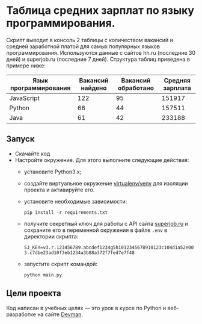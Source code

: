 # Таблица средних зарплат по языку программирования.
Скрипт выводит в консоль 2 таблицы с количеством вакансий и средней заработной платой для самых популярных языков программирования.
Используются данные с сайтов hh.ru (последние 30 дней) и superjob.ru (последние 7 дней). Структура таблиц приведена в примере ниже:

| Язык программирования | Вакансий найдено | Вакансий обработано | Средняя зарплата |
|-----------------------|------------------|---------------------|------------------|
| JavaScript            | 122              | 95                  | 151917           |
| Python                | 66               | 44                  | 157511           |
| Java                  | 61               | 42                  | 233188           |

## Запуск

- Скачайте код
- Настройте окружение. Для этого выполните следующие действия:
  - установите Python3.x;
  - создайте виртуальное окружение [virtualenv/venv](https://docs.python.org/3/library/venv.html) для изоляции проекта и активируйте его.
  - установите необходимые зависимости:

    ```pip install -r requirements.txt```
  - получите секретный ключ для работы с API сайта [superjob.ru](https://api.superjob.ru/) и сохраните его в переменной окружения
  в файле ```.env``` в директории скрипта:

    ```SJ_KEY=v3.r.123456789.abcdef1234g5hi012345678910123c104d1a52e003.c7dbe23ad10f3eb1234a3b88a372f7fed7e7f48```
  - запустите скрипт командой:

    ```python main.py```

## Цели проекта
Код написан в учебных целях — это урок в курсе по Python и веб-разработке на сайте [Devman](https://dvmn.org).
